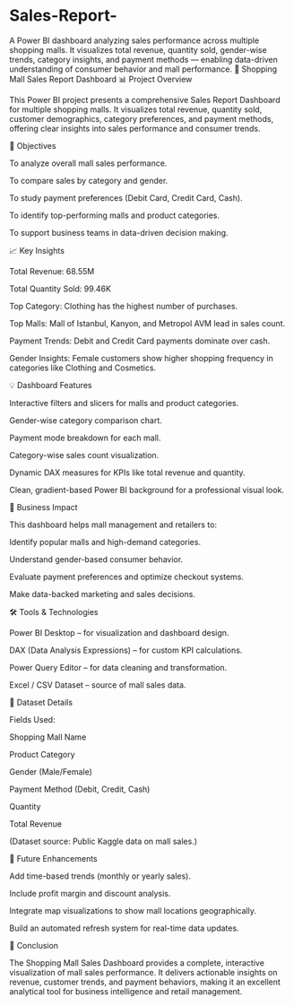 # Sales-Report-
A Power BI dashboard analyzing sales performance across multiple shopping malls. It visualizes total revenue, quantity sold, gender-wise trends, category insights, and payment methods — enabling data-driven understanding of consumer behavior and mall performance.
🏬 Shopping Mall Sales Report Dashboard
📊 Project Overview

This Power BI project presents a comprehensive Sales Report Dashboard for multiple shopping malls. It visualizes total revenue, quantity sold, customer demographics, category preferences, and payment methods, offering clear insights into sales performance and consumer trends.

🎯 Objectives

To analyze overall mall sales performance.

To compare sales by category and gender.

To study payment preferences (Debit Card, Credit Card, Cash).

To identify top-performing malls and product categories.

To support business teams in data-driven decision making.

📈 Key Insights

Total Revenue: 68.55M

Total Quantity Sold: 99.46K

Top Category: Clothing has the highest number of purchases.

Top Malls: Mall of Istanbul, Kanyon, and Metropol AVM lead in sales count.

Payment Trends: Debit and Credit Card payments dominate over cash.

Gender Insights: Female customers show higher shopping frequency in categories like Clothing and Cosmetics.

💡 Dashboard Features

Interactive filters and slicers for malls and product categories.

Gender-wise category comparison chart.

Payment mode breakdown for each mall.

Category-wise sales count visualization.

Dynamic DAX measures for KPIs like total revenue and quantity.

Clean, gradient-based Power BI background for a professional visual look.

🧠 Business Impact

This dashboard helps mall management and retailers to:

Identify popular malls and high-demand categories.

Understand gender-based consumer behavior.

Evaluate payment preferences and optimize checkout systems.

Make data-backed marketing and sales decisions.

🛠️ Tools & Technologies

Power BI Desktop – for visualization and dashboard design.

DAX (Data Analysis Expressions) – for custom KPI calculations.

Power Query Editor – for data cleaning and transformation.

Excel / CSV Dataset – source of mall sales data.

📂 Dataset Details

Fields Used:

Shopping Mall Name

Product Category

Gender (Male/Female)

Payment Method (Debit, Credit, Cash)

Quantity

Total Revenue

(Dataset source: Public Kaggle data on mall sales.)

🚀 Future Enhancements

Add time-based trends (monthly or yearly sales).

Include profit margin and discount analysis.

Integrate map visualizations to show mall locations geographically.

Build an automated refresh system for real-time data updates.

🏁 Conclusion

The Shopping Mall Sales Dashboard provides a complete, interactive visualization of mall sales performance. It delivers actionable insights on revenue, customer trends, and payment behaviors, making it an excellent analytical tool for business intelligence and retail management.
